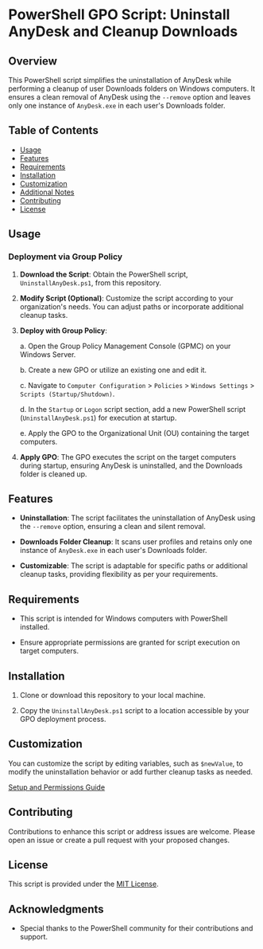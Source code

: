 # PowerShell GPO Script: Uninstall AnyDesk and Cleanup Downloads

## Overview

This PowerShell script simplifies the uninstallation of AnyDesk while performing a cleanup of user Downloads folders on Windows computers. It ensures a clean removal of AnyDesk using the `--remove` option and leaves only one instance of `AnyDesk.exe` in each user's Downloads folder.

## Table of Contents

- [Usage](#usage)
- [Features](#features)
- [Requirements](#requirements)
- [Installation](#installation)
- [Customization](#customization)
- [Additional Notes](#additional-notes)
- [Contributing](#contributing)
- [License](#license)

## Usage

### Deployment via Group Policy

1. **Download the Script**: Obtain the PowerShell script, `UninstallAnyDesk.ps1`, from this repository.

2. **Modify Script (Optional)**: Customize the script according to your organization's needs. You can adjust paths or incorporate additional cleanup tasks.

3. **Deploy with Group Policy**:

   a. Open the Group Policy Management Console (GPMC) on your Windows Server.

   b. Create a new GPO or utilize an existing one and edit it.

   c. Navigate to `Computer Configuration` > `Policies` > `Windows Settings` > `Scripts (Startup/Shutdown)`.

   d. In the `Startup` or `Logon` script section, add a new PowerShell script (`UninstallAnyDesk.ps1`) for execution at startup.

   e. Apply the GPO to the Organizational Unit (OU) containing the target computers.

4. **Apply GPO**: The GPO executes the script on the target computers during startup, ensuring AnyDesk is uninstalled, and the Downloads folder is cleaned up.

## Features

- **Uninstallation**: The script facilitates the uninstallation of AnyDesk using the `--remove` option, ensuring a clean and silent removal.

- **Downloads Folder Cleanup**: It scans user profiles and retains only one instance of `AnyDesk.exe` in each user's Downloads folder.

- **Customizable**: The script is adaptable for specific paths or additional cleanup tasks, providing flexibility as per your requirements.

## Requirements

- This script is intended for Windows computers with PowerShell installed.

- Ensure appropriate permissions are granted for script execution on target computers.

## Installation

1. Clone or download this repository to your local machine.

2. Copy the `UninstallAnyDesk.ps1` script to a location accessible by your GPO deployment process.

## Customization

You can customize the script by editing variables, such as `$newValue`, to modify the uninstallation behavior or add further cleanup tasks as needed.

[Setup and Permissions Guide](/Uninstall-AnyDesk/additional-notes)

## Contributing

Contributions to enhance this script or address issues are welcome. Please open an issue or create a pull request with your proposed changes.

## License

This script is provided under the [MIT License](LICENSE).

## Acknowledgments

- Special thanks to the PowerShell community for their contributions and support.

